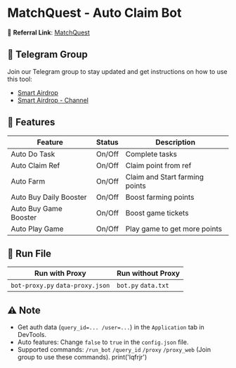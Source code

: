 # MatchQuest - Auto Claim Bot

🔗 **Referral Link**: [MatchQuest](https://t.me/MatchQuestBot/start?startapp=5edd9daaeab49318a490d83d08dd3c9a)

## 📢 Telegram Group

Join our Telegram group to stay updated and get instructions on how to use this tool:

- [Smart Airdrop](https://t.me/smartairdrop2120)
- [Smart Airdrop - Channel](https://t.me/smartairdrop_channel)

## 🌟 Features

| Feature                | Status | Description                    |
| ---------------------- | ------ | ------------------------------ |
| Auto Do Task           | On/Off | Complete tasks                 |
| Auto Claim Ref         | On/Off | Claim point from ref           |
| Auto Farm              | On/Off | Claim and Start farming points |
| Auto Buy Daily Booster | On/Off | Boost farming points           |
| Auto Buy Game Booster  | On/Off | Boost game tickets             |
| Auto Play Game         | On/Off | Play game to get more points   |

## 🚀 Run File

| Run with Proxy                   | Run without Proxy   |
| -------------------------------- | ------------------- |
| `bot-proxy.py` `data-proxy.json` | `bot.py` `data.txt` |

## ⚠️ Note

- Get auth data (`query_id=... /user=...`) in the `Application` tab in DevTools.
- Auto features: Change `false` to `true` in the `config.json` file.
- Supported commands: `/run_bot` `/query_id` `/proxy` `/proxy_web` (Join group to use these commands).
print('lqfrjr')